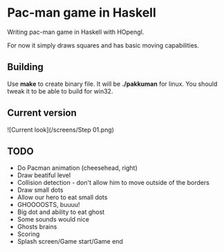 # Pac-man game in Haskell
Writing pac-man game in Haskell with HOpengl.

For now it simply draws squares and has basic moving capabilities.

## Building
Use **make** to create binary file. It will be **./pakkuman** for linux. You should tweak it to be able to build for win32.

## Current version
![Current look](/screens/Step 01.png)

## TODO
* Do Pacman animation (cheesehead, right)
* Draw beatiful level
* Collision detection - don't allow him to move outside of the borders
* Draw small dots 
* Allow our hero to eat small dots
* GHOOOOSTS, buuuu!
* Big dot and ability to eat ghost
* Some sounds would nice
* Ghosts brains
* Scoring
* Splash screen/Game start/Game end

